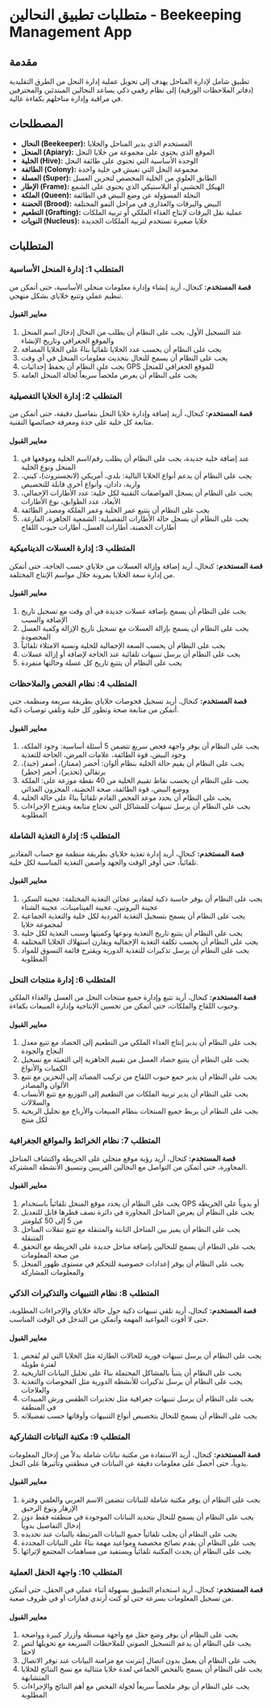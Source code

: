 # متطلبات تطبيق النحالين - Beekeeping Management App

## مقدمة

تطبيق شامل لإدارة المناحل يهدف إلى تحويل عملية إدارة النحل من الطرق التقليدية (دفاتر الملاحظات الورقية) إلى نظام رقمي ذكي يساعد النحالين المبتدئين والمحترفين في مراقبة وإدارة مناحلهم بكفاءة عالية.

## المصطلحات

- **النحال (Beekeeper):** المستخدم الذي يدير المناحل والخلايا
- **المنحل (Apiary):** الموقع الذي يحتوي على مجموعة من خلايا النحل
- **الخلية (Hive):** الوحدة الأساسية التي تحتوي على طائفة النحل
- **الطائفة (Colony):** مجموعة النحل التي تعيش في خلية واحدة
- **العسلة (Super):** الطابق العلوي من الخلية المخصص لتخزين العسل
- **الإطار (Frame):** الهيكل الخشبي أو البلاستيكي الذي يحتوي على الشمع
- **الملكة (Queen):** النحلة المسؤولة عن وضع البيض في الطائفة
- **الحضنة (Brood):** البيض واليرقات والعذارى في مراحل النمو المختلفة
- **التطعيم (Grafting):** عملية نقل اليرقات لإنتاج الغذاء الملكي أو تربية الملكات
- **النويات (Nucleus):** خلايا صغيرة تستخدم لتربية الملكات الجديدة

## المتطلبات

### المتطلب 1: إدارة المنحل الأساسية

**قصة المستخدم:** كنحال، أريد إنشاء وإدارة معلومات منحلي الأساسية، حتى أتمكن من تنظيم عملي وتتبع خلاياي بشكل منهجي.

#### معايير القبول

1. عند التسجيل الأول، يجب على النظام أن يطلب من النحال إدخال اسم المنحل والموقع الجغرافي وتاريخ الإنشاء
2. يجب على النظام أن يحسب عدد الخلايا تلقائياً بناءً على الخلايا المضافة
3. يجب على النظام أن يسمح للنحال بتحديث معلومات المنحل في أي وقت
4. يجب على النظام أن يحفظ إحداثيات GPS للموقع الجغرافي للمنحل
5. يجب على النظام أن يعرض ملخصاً سريعاً لحالة المنحل العامة

### المتطلب 2: إدارة الخلايا التفصيلية

**قصة المستخدم:** كنحال، أريد إضافة وإدارة خلايا النحل بتفاصيل دقيقة، حتى أتمكن من متابعة كل خلية على حدة ومعرفة خصائصها التقنية.

#### معايير القبول

1. عند إضافة خلية جديدة، يجب على النظام أن يطلب رقم/اسم الخلية وموقعها في المنحل ونوع الخلية
2. يجب على النظام أن يدعم أنواع الخلايا التالية: بلدي، أمريكي (لانجستروث)، كيني، وارية، دادان، وأنواع أخرى قابلة للتخصيص
3. يجب على النظام أن يسجل المواصفات التقنية لكل خلية: عدد الأطارات الإجمالي، الأبعاد، عدد الطوابق، نوع الأطارات
4. يجب على النظام أن يتتبع عمر الخلية وعمر الملكة ومصدر الطائفة
5. يجب على النظام أن يسجل حالة الأطارات التفصيلية: الشمعية الجاهزة، الفارغة، أطارات الحضنة، أطارات العسل، أطارات حبوب اللقاح

### المتطلب 3: إدارة العسلات الديناميكية

**قصة المستخدم:** كنحال، أريد إضافة وإزالة العسلات من خلاياي حسب الحاجة، حتى أتمكن من إدارة سعة الخلايا بمرونة خلال مواسم الإنتاج المختلفة.

#### معايير القبول

1. يجب على النظام أن يسمح بإضافة عسلات جديدة في أي وقت مع تسجيل تاريخ الإضافة والسبب
2. يجب على النظام أن يسمح بإزالة العسلات مع تسجيل تاريخ الإزالة وكمية العسل المحصودة
3. يجب على النظام أن يحسب السعة الإجمالية للخلية ونسبة الامتلاء تلقائياً
4. يجب على النظام أن يرسل تنبيهات تلقائية عند الحاجة لإضافة أو إزالة عسلات
5. يجب على النظام أن يتتبع تاريخ كل عسلة وحالتها منفردة

### المتطلب 4: نظام الفحص والملاحظات

**قصة المستخدم:** كنحال، أريد تسجيل فحوصات خلاياي بطريقة سريعة ومنظمة، حتى أتمكن من متابعة صحة وتطور كل خلية وتلقي توصيات ذكية.

#### معايير القبول

1. يجب على النظام أن يوفر واجهة فحص سريع تتضمن 5 أسئلة أساسية: وجود الملكة، وجود البيض، قوة الطائفة، علامات المرض، الحاجة للتغذية
2. يجب على النظام أن يقيم حالة الخلية بنظام ألوان: أخضر (ممتاز)، أصفر (جيد)، برتقالي (تحذير)، أحمر (خطر)
3. يجب على النظام أن يحسب نقاط تقييم الخلية من 40 نقطة موزعة على: الملكة ووضع البيض، قوة الطائفة، صحة الحضنة، المخزون الغذائي
4. يجب على النظام أن يحدد موعد الفحص القادم تلقائياً بناءً على حالة الخلية
5. يجب على النظام أن يرسل تنبيهات للمشاكل التي تحتاج متابعة ويقترح الإجراءات المطلوبة

### المتطلب 5: إدارة التغذية الشاملة

**قصة المستخدم:** كنحال، أريد إدارة تغذية خلاياي بطريقة منظمة مع حساب المقادير تلقائياً، حتى أوفر الوقت والجهد وأضمن التغذية المناسبة لكل خلية.

#### معايير القبول

1. يجب على النظام أن يوفر حاسبة ذكية لمقادير عجائن التغذية المختلفة: عجينة السكر، عجينة البروتين، عجينة الفيتامينات، عجينة الشتاء
2. يجب على النظام أن يسمح بتسجيل التغذية الفردية لكل خلية والتغذية الجماعية لمجموعة خلايا
3. يجب على النظام أن يتتبع تاريخ التغذية ونوعها وكميتها وسبب التغذية لكل خلية
4. يجب على النظام أن يحسب تكلفة التغذية الإجمالية ويقارن استهلاك الخلايا المختلفة
5. يجب على النظام أن يرسل تذكيرات للتغذية الدورية ويقترح قائمة التسوق للمواد المطلوبة

### المتطلب 6: إدارة منتجات النحل

**قصة المستخدم:** كنحال، أريد تتبع وإدارة جميع منتجات النحل من العسل والغذاء الملكي وحبوب اللقاح والملكات، حتى أتمكن من تحسين الإنتاجية وإدارة المبيعات بكفاءة.

#### معايير القبول

1. يجب على النظام أن يدير إنتاج الغذاء الملكي من التطعيم إلى الحصاد مع تتبع معدل النجاح والجودة
2. يجب على النظام أن يتتبع حصاد العسل من تقييم الجاهزية إلى التعبئة مع تسجيل الكميات والأنواع
3. يجب على النظام أن يدير جمع حبوب اللقاح من تركيب المصائد إلى التخزين مع تتبع الألوان والمصادر
4. يجب على النظام أن يدير تربية الملكات من التطعيم إلى التوزيع مع تتبع الأنساب والسلالات
5. يجب على النظام أن يربط جميع المنتجات بنظام المبيعات والأرباح مع تحليل الربحية لكل منتج

### المتطلب 7: نظام الخرائط والمواقع الجغرافية

**قصة المستخدم:** كنحال، أريد رؤية موقع منحلي على الخريطة واكتشاف المناحل المجاورة، حتى أتمكن من التواصل مع النحالين القريبين وتنسيق الأنشطة المشتركة.

#### معايير القبول

1. يجب على النظام أن يحدد موقع المنحل تلقائياً باستخدام GPS أو يدوياً على الخريطة
2. يجب على النظام أن يعرض المناحل المجاورة في دائرة نصف قطرها قابل للتعديل من 5 إلى 50 كيلومتر
3. يجب على النظام أن يميز بين المناحل الثابتة والمتنقلة مع تتبع تنقلات المناحل المتنقلة
4. يجب على النظام أن يسمح للنحالين بإضافة مناحل جديدة على الخريطة مع التحقق من صحة المعلومات
5. يجب على النظام أن يوفر إعدادات خصوصية للتحكم في مستوى ظهور المنحل والمعلومات المشاركة

### المتطلب 8: نظام التنبيهات والتذكيرات الذكي

**قصة المستخدم:** كنحال، أريد تلقي تنبيهات ذكية حول حالة خلاياي والإجراءات المطلوبة، حتى لا أفوت المواعيد المهمة وأتمكن من التدخل في الوقت المناسب.

#### معايير القبول

1. يجب على النظام أن يرسل تنبيهات فورية للحالات الطارئة مثل الخلايا التي لم تُفحص لفترة طويلة
2. يجب على النظام أن يتنبأ بالمشاكل المحتملة بناءً على تحليل البيانات التاريخية
3. يجب على النظام أن يرسل تذكيرات للأنشطة الدورية مثل الفحوصات والتغذية والعلاجات
4. يجب على النظام أن يرسل تنبيهات جغرافية مثل تحذيرات الطقس ورش المبيدات في المنطقة
5. يجب على النظام أن يسمح للنحال بتخصيص أنواع التنبيهات وأوقاتها حسب تفضيلاته

### المتطلب 9: مكتبة النباتات التشاركية

**قصة المستخدم:** كنحال، أريد الاستفادة من مكتبة نباتات شاملة بدلاً من إدخال المعلومات يدوياً، حتى أحصل على معلومات دقيقة عن النباتات في منطقتي وتأثيرها على النحل.

#### معايير القبول

1. يجب على النظام أن يوفر مكتبة شاملة للنباتات تتضمن الاسم العربي والعلمي وفترة الإزهار ونوع الرحيق
2. يجب على النظام أن يسمح للنحال بتحديد النباتات الموجودة في منطقته فقط دون إدخال التفاصيل يدوياً
3. يجب على النظام أن يجلب تلقائياً جميع البيانات المرتبطة بالنبات عند تحديده
4. يجب على النظام أن يقدم نصائح مخصصة ومواعيد مهمة بناءً على النباتات المحددة
5. يجب على النظام أن يحدث المكتبة تلقائياً ويستفيد من مساهمات المجتمع لإثرائها

### المتطلب 10: واجهة الحقل العملية

**قصة المستخدم:** كنحال، أريد استخدام التطبيق بسهولة أثناء عملي في الحقل، حتى أتمكن من تسجيل المعلومات بسرعة حتى لو كنت أرتدي قفازات أو في ظروف صعبة.

#### معايير القبول

1. يجب على النظام أن يوفر وضع حقل مع واجهة مبسطة وأزرار كبيرة وواضحة
2. يجب على النظام أن يدعم التسجيل الصوتي للملاحظات السريعة مع تحويلها لنص لاحقاً
3. يجب على النظام أن يعمل بدون اتصال إنترنت مع مزامنة البيانات عند توفر الاتصال
4. يجب على النظام أن يسمح بالفحص الجماعي لعدة خلايا متتالية مع نسخ النتائج للخلايا المتشابهة
5. يجب على النظام أن يوفر ملخصاً سريعاً لجولة الفحص مع أهم النتائج والإجراءات المطلوبة